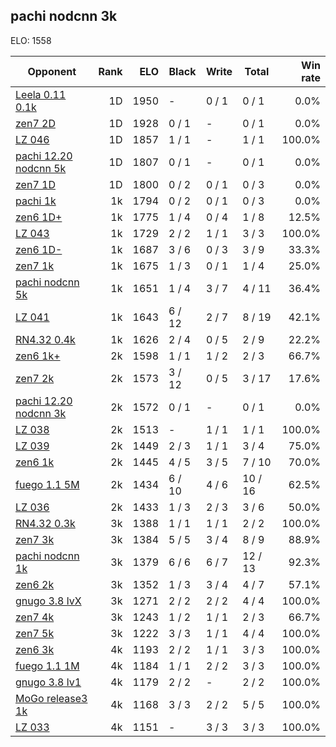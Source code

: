 ## pachi nodcnn 3k ##

ELO: 1558

Opponent | Rank | ELO | Black | Write | Total | Win rate
---------|-----:|----:|-------|-------|-------|-------:
[Leela 0.11 0.1k](Leela%200.11%200.1k.md) | 1D | 1950 | - | 0 / 1 | 0 / 1 | 0.0%
[zen7 2D](zen7%202D.md) | 1D | 1928 | 0 / 1 | - | 0 / 1 | 0.0%
[LZ 046](LZ%20046.md) | 1D | 1857 | 1 / 1 | - | 1 / 1 | 100.0%
[pachi 12.20 nodcnn 5k](pachi%2012.20%20nodcnn%205k.md) | 1D | 1807 | 0 / 1 | - | 0 / 1 | 0.0%
[zen7 1D](zen7%201D.md) | 1D | 1800 | 0 / 2 | 0 / 1 | 0 / 3 | 0.0%
[pachi 1k](pachi%201k.md) | 1k | 1794 | 0 / 2 | 0 / 1 | 0 / 3 | 0.0%
[zen6 1D+](zen6%201D+.md) | 1k | 1775 | 1 / 4 | 0 / 4 | 1 / 8 | 12.5%
[LZ 043](LZ%20043.md) | 1k | 1729 | 2 / 2 | 1 / 1 | 3 / 3 | 100.0%
[zen6 1D-](zen6%201D-.md) | 1k | 1687 | 3 / 6 | 0 / 3 | 3 / 9 | 33.3%
[zen7 1k](zen7%201k.md) | 1k | 1675 | 1 / 3 | 0 / 1 | 1 / 4 | 25.0%
[pachi nodcnn 5k](pachi%20nodcnn%205k.md) | 1k | 1651 | 1 / 4 | 3 / 7 | 4 / 11 | 36.4%
[LZ 041](LZ%20041.md) | 1k | 1643 | 6 / 12 | 2 / 7 | 8 / 19 | 42.1%
[RN4.32 0.4k](RN4.32%200.4k.md) | 1k | 1626 | 2 / 4 | 0 / 5 | 2 / 9 | 22.2%
[zen6 1k+](zen6%201k+.md) | 2k | 1598 | 1 / 1 | 1 / 2 | 2 / 3 | 66.7%
[zen7 2k](zen7%202k.md) | 2k | 1573 | 3 / 12 | 0 / 5 | 3 / 17 | 17.6%
[pachi 12.20 nodcnn 3k](pachi%2012.20%20nodcnn%203k.md) | 2k | 1572 | 0 / 1 | - | 0 / 1 | 0.0%
[LZ 038](LZ%20038.md) | 2k | 1513 | - | 1 / 1 | 1 / 1 | 100.0%
[LZ 039](LZ%20039.md) | 2k | 1449 | 2 / 3 | 1 / 1 | 3 / 4 | 75.0%
[zen6 1k](zen6%201k.md) | 2k | 1445 | 4 / 5 | 3 / 5 | 7 / 10 | 70.0%
[fuego 1.1 5M](fuego%201.1%205M.md) | 2k | 1434 | 6 / 10 | 4 / 6 | 10 / 16 | 62.5%
[LZ 036](LZ%20036.md) | 2k | 1433 | 1 / 3 | 2 / 3 | 3 / 6 | 50.0%
[RN4.32 0.3k](RN4.32%200.3k.md) | 3k | 1388 | 1 / 1 | 1 / 1 | 2 / 2 | 100.0%
[zen7 3k](zen7%203k.md) | 3k | 1384 | 5 / 5 | 3 / 4 | 8 / 9 | 88.9%
[pachi nodcnn 1k](pachi%20nodcnn%201k.md) | 3k | 1379 | 6 / 6 | 6 / 7 | 12 / 13 | 92.3%
[zen6 2k](zen6%202k.md) | 3k | 1352 | 1 / 3 | 3 / 4 | 4 / 7 | 57.1%
[gnugo 3.8 lvX](gnugo%203.8%20lvX.md) | 3k | 1271 | 2 / 2 | 2 / 2 | 4 / 4 | 100.0%
[zen7 4k](zen7%204k.md) | 3k | 1243 | 1 / 2 | 1 / 1 | 2 / 3 | 66.7%
[zen7 5k](zen7%205k.md) | 3k | 1222 | 3 / 3 | 1 / 1 | 4 / 4 | 100.0%
[zen6 3k](zen6%203k.md) | 4k | 1193 | 2 / 2 | 1 / 1 | 3 / 3 | 100.0%
[fuego 1.1 1M](fuego%201.1%201M.md) | 4k | 1184 | 1 / 1 | 2 / 2 | 3 / 3 | 100.0%
[gnugo 3.8 lv1](gnugo%203.8%20lv1.md) | 4k | 1179 | 2 / 2 | - | 2 / 2 | 100.0%
[MoGo release3 1k](MoGo%20release3%201k.md) | 4k | 1168 | 3 / 3 | 2 / 2 | 5 / 5 | 100.0%
[LZ 033](LZ%20033.md) | 4k | 1151 | - | 3 / 3 | 3 / 3 | 100.0%

